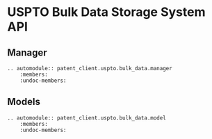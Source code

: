 
# USPTO Bulk Data Storage System API

## Manager

```{eval-rst}
.. automodule:: patent_client.uspto.bulk_data.manager
    :members:
    :undoc-members:
```

## Models

```{eval-rst}
.. automodule:: patent_client.uspto.bulk_data.model
    :members:
    :undoc-members:
```
